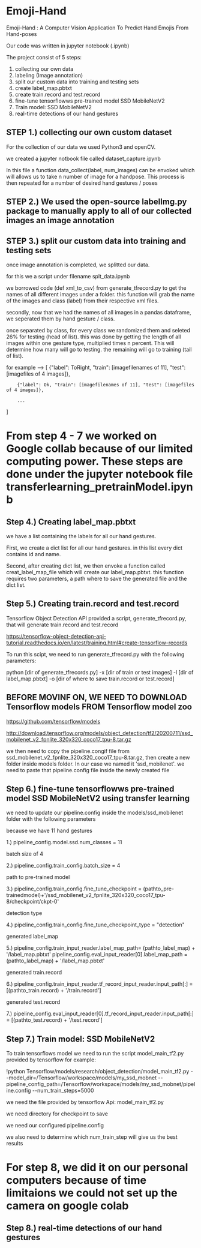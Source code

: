 # Emoji-Hand
Emoji-Hand : A Computer Vision Application To Predict Hand Emojis From Hand-poses

Our code was written in jupyter notebook (.ipynb)

The project consist of 5 steps:
1. collecting our own data
2. labeling (Image annotation)
3. split our custom data into training and testing sets
4. create label_map.pbtxt
5. create train.record and test.record
6. fine-tune tensorflowws pre-trained model SSD MobileNetV2
7. Train model: SSD MobileNetV2
8. real-time detections of our hand gestures

## STEP 1.) collecting our own custom dataset

For the collection of our data we used Python3 and openCV.

we created a jupyter notbook file called dataset_capture.ipynb

In this file a function data_collect(label, num_images) can be envoked which will allows us to take n number of image for a handpose. This process is then repeated for a number of desired hand gestures / poses

## STEP 2.) We used the open-source labelImg.py package to manually apply to all of our collected images an image annotation

## STEP 3.) split our custom data into training and testing sets

once image annotation is completed, we splitted our data.

for this we a script under filename splt_data.ipynb

we borrowed code (def xml_to_csv) from generate_tfrecord.py to get the names of all different images under a folder. this function will grab the name of the images and class (label) from their respective xml files.

secondly, now that we had the names of all images in a pandas dataframe, we seperated them by hand gesture / class. 

once separated by class, for every class we randomized them and seleted 26% for testing (head of list). this was done by getting the length of all images within one gesture type, multiplied times n percent. This will determine how many will go to testing. the remaining will go to training (tail of list).


for example -->
[
        {"label": ToRight, "train": [imagefilenames of 11], "test": [imagefiles of 4 images]}, 
        
        {"label": Ok, "train": [imagefilenames of 11], "test": [imagefiles of 4 images]},
        
        ...  
]





# From step 4 - 7 we worked on Google collab because of our limited computing power. These steps are done under the jupyter notebook file transferlearning_pretrainModel.ipynb

## Step 4.) Creating label_map.pbtxt

we have a list containing the labels for all our hand gestures.

First, we create a dict list for all our hand gestures. in this list every dict contains id and name.

Second, after creating dict list, we then envoke a function called creat_label_map_file which will create our label_map.pbtxt. this function requires two parameters, a path where to save the generated file and the dict list.


## Step 5.) Creating train.record and test.record

Tensorflow Object Detection API provided a script, generate_tfrecord.py, that will generate train.record and test.record

https://tensorflow-object-detection-api-tutorial.readthedocs.io/en/latest/training.html#create-tensorflow-records

To run this scipt, we need to run generate_tfrecord.py with the following parameters:

python [dir of generate_tfrecords.py] -x [dir of train or test images] -l [dir of label_map.pbtxt] -o [dir of where to save train.record or test.record]

## BEFORE MOVINF ON, WE NEED TO DOWNLOAD Tensorflow models FROM Tensorflow model zoo 
https://github.com/tensorflow/models

http://download.tensorflow.org/models/object_detection/tf2/20200711/ssd_mobilenet_v2_fpnlite_320x320_coco17_tpu-8.tar.gz

we then need to copy the pipeline.congif file from ssd_mobilenet_v2_fpnlite_320x320_coco17_tpu-8.tar.gz, then create a new folder inside models folder. In our case we named it 'ssd_mobilenet'. we need to paste that pipeline.config file inside the newly created file



## Step 6.) fine-tune tensorflowws pre-trained model SSD MobileNetV2 using transfer learning

we need to update our pipeline.config inside the models/ssd_mobilenet folder with the following parameters

because we have 11 hand gestures

1.) pipeline_config.model.ssd.num_classes = 11

batch size of 4

2.) pipeline_config.train_config.batch_size = 4

path to pre-trained model

3.) pipeline_config.train_config.fine_tune_checkpoint = (pathto_pre-trainedmodel)+'/ssd_mobilenet_v2_fpnlite_320x320_coco17_tpu-8/checkpoint/ckpt-0'

detection type

4.) pipeline_config.train_config.fine_tune_checkpoint_type = "detection"

generated label_map

5.) pipeline_config.train_input_reader.label_map_path= (pathto_label_map) + '/label_map.pbtxt'
    pipeline_config.eval_input_reader[0].label_map_path = (pathto_label_map) + '/label_map.pbtxt'

generated train.record

6.) pipeline_config.train_input_reader.tf_record_input_reader.input_path[:] = [(pathto_train.record) + '/train.record']

generated test.record

7.) pipeline_config.eval_input_reader[0].tf_record_input_reader.input_path[:] = [(pathto_test.record) + '/test.record']



## Step 7.) Train model: SSD MobileNetV2

To train tensorflows model we need to run the script model_main_tf2.py provided by tensorflow 
for example:

!python Tensorflow/models/research/object_detection/model_main_tf2.py --model_dir=/Tensorflow/workspace/models/my_ssd_mobnet --pipeline_config_path=/Tensorflow/workspace/models/my_ssd_mobnet/pipeline.config --num_train_steps=5000

we need the file provided by tensorflow Api: model_main_tf2.py

we need directory for checkpoint to save

we need our configured pipeline.config

we also need to determine which num_train_step will give us the best results

# For step 8, we did it on our personal computers because of time limitaions we could not set up the camera on google colab 
## Step 8.) real-time detections of our hand gestures
